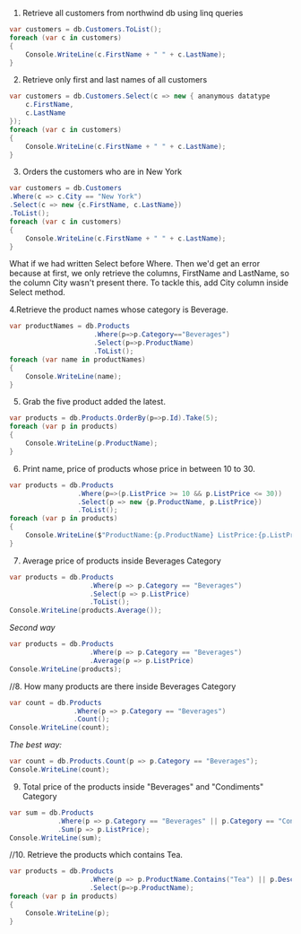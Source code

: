 1. Retrieve all customers from northwind db using linq queries
```CS
var customers = db.Customers.ToList();
foreach (var c in customers)
{
    Console.WriteLine(c.FirstName + " " + c.LastName);
}

```

2. Retrieve only first and last names of all customers
```CS
var customers = db.Customers.Select(c => new { ananymous datatype
    c.FirstName,
    c.LastName
});
foreach (var c in customers)
{
    Console.WriteLine(c.FirstName + " " + c.LastName);
}
```

3. Orders the customers who are in New York
```CS
var customers = db.Customers
.Where(c => c.City == "New York")
.Select(c => new {c.FirstName, c.LastName})
.ToList();
foreach (var c in customers)
{
    Console.WriteLine(c.FirstName + " " + c.LastName);   
}
```
What if we had written Select before Where. Then we'd get an error because at first, we only retrieve the columns, FirstName and LastName, so the column City wasn't present there. To tackle this, add City column inside Select method.

4.Retrieve the product names whose category is Beverage.
```CS
var productNames = db.Products
                     .Where(p=>p.Category=="Beverages")
                     .Select(p=>p.ProductName)
                     .ToList();
foreach (var name in productNames)
{
    Console.WriteLine(name);
}
```

5. Grab the five product added the latest.
```CS
var products = db.Products.OrderBy(p=>p.Id).Take(5);
foreach (var p in products)
{
    Console.WriteLine(p.ProductName);
}
```

6. Print name, price of products whose price in between 10 to 30.
```CS
var products = db.Products
                 .Where(p=>(p.ListPrice >= 10 && p.ListPrice <= 30))
                 .Select(p => new {p.ProductName, p.ListPrice})
                 .ToList();
foreach (var p in products)
{
    Console.WriteLine($"ProductName:{p.ProductName} ListPrice:{p.ListPrice}" );
}
```

7. Average price of products inside Beverages Category
```CS
var products = db.Products
                    .Where(p => p.Category == "Beverages")
                    .Select(p => p.ListPrice)
                    .ToList();
Console.WriteLine(products.Average());
```
*Second way*
```CS
var products = db.Products
                    .Where(p => p.Category == "Beverages")
                    .Average(p => p.ListPrice)
Console.WriteLine(products);
```

//8. How many products are there inside Beverages Category
```CS
var count = db.Products
                .Where(p => p.Category == "Beverages")
                .Count();
Console.WriteLine(count);
```
*The best way:*
```CS
var count = db.Products.Count(p => p.Category == "Beverages");
Console.WriteLine(count);
```

9. Total price of the products inside "Beverages" and "Condiments" Category
```CS
var sum = db.Products
            .Where(p => p.Category == "Beverages" || p.Category == "Condiments")
            .Sum(p => p.ListPrice);
Console.WriteLine(sum);
```

//10. Retrieve the products which contains Tea.
```CS
var products = db.Products
                    .Where(p => p.ProductName.Contains("Tea") || p.Description.Contains("Tea"))
                    .Select(p=>p.ProductName);
foreach (var p in products)
{
    Console.WriteLine(p);
}
```